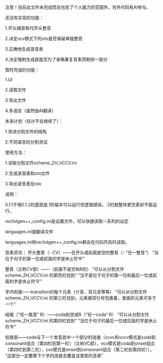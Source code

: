 注意！目前此文件未完成而且也到了个人能力的范围外，另外代码有AI参与。

还没有实现的功能：

1.开头辅音取代开头整音

2.决定vcv模式下的oto是否保留单独整音

3.正确地生成录音表

4.决定强制生成部是否为了省略重复音素而剔除一部分

暂时完成的功能：

1.UI

2.读取文件

3.导出文件

4.多语言（虽然由AI翻译）

未来计划（估计不会继续了）：

1.改进分割文件的结构

2.不同语言的分割测试

使用方法：

1.读取分割文件scheme_ZH_VCCV.ini

2.生成录音表和oto文件

3.导出录音表及oto

说明：

0.1.1于哦0.1.2的差距是.1的版本可以运行但逻辑错误，.2的就整体更完善却不能运行。

reclistgen++_config.ini是设置文件，可以快捷读取一系列的设定

languages.ini是翻译文件

languages.ini和reclistgen++_config.ini都会在代码开启时读取。


音素资讯：
开头整音（- CV）——在开头或前面是空的整音（- ”任一整音“）
“当位于句子的第一位或前面的字是休止符‘R’”

整音（又称CV部）——（前面不是空和R的）
“可以从分割文件 scheme_ZH_VCCV.ini 的第而栏找到”
“当不是位于句子的第一位和最后一位或前面的字是休止符‘R’”

字内衔接——transition的每个元素（介音，双元音等等）
“可以从分割文件 scheme_ZH_VCCV.ini 的第三栏找到，元素被双引号包裹着，里面的元素可多于一个”

结尾（“任一尾音” R）——coda到空或R（”任一coda“ R）
“可以从分割文件 scheme_ZH_VCCV.ini 的第四栏找到”
“当位于句子的最后一位或后面的字是休止符‘R’”

衔接部——coda与下一个发音其中一个部分的连接（cvvc和vccv模式是coda到consonant组合（第四栏到第一栏）（又称VC部），vcv模式是coda到onset组合（第四栏到第二栏），cvc模式是onset到consonant组合（第二栏到第四栏）），
“这部分一定要靠下个字的连接去覆盖该类型的音素”
